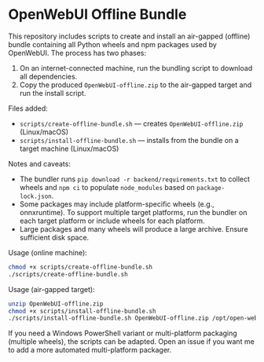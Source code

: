 # OpenWebUI Offline Bundle

This repository includes scripts to create and install an air-gapped (offline) bundle
containing all Python wheels and npm packages used by OpenWebUI. The process has two phases:

1. On an internet-connected machine, run the bundling script to download all dependencies.
2. Copy the produced `OpenWebUI-offline.zip` to the air-gapped target and run the install script.

Files added:
- `scripts/create-offline-bundle.sh` — creates `OpenWebUI-offline.zip` (Linux/macOS)
- `scripts/install-offline-bundle.sh` — installs from the bundle on a target machine (Linux/macOS)

Notes and caveats:
- The bundler runs `pip download -r backend/requirements.txt` to collect wheels and `npm ci`
  to populate `node_modules` based on `package-lock.json`.
- Some packages may include platform-specific wheels (e.g., onnxruntime). To support multiple
  target platforms, run the bundler on each target platform or include wheels for each platform.
- Large packages and many wheels will produce a large archive. Ensure sufficient disk space.

Usage (online machine):

```bash
chmod +x scripts/create-offline-bundle.sh
./scripts/create-offline-bundle.sh
```

Usage (air-gapped target):

```bash
unzip OpenWebUI-offline.zip
chmod +x scripts/install-offline-bundle.sh
./scripts/install-offline-bundle.sh OpenWebUI-offline.zip /opt/open-webui
```

If you need a Windows PowerShell variant or multi-platform packaging (multiple wheels),
the scripts can be adapted. Open an issue if you want me to add a more automated multi-platform packager.
